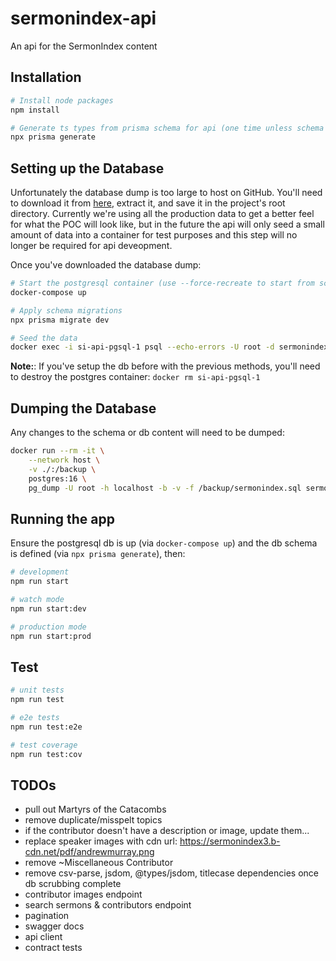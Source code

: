 # sermonindex-api

An api for the SermonIndex content

## Installation

```bash
# Install node packages
npm install

# Generate ts types from prisma schema for api (one time unless schema changes)
npx prisma generate
```

## Setting up the Database

Unfortunately the database dump is too large to host on GitHub. You'll need to download it from [here](https://drive.google.com/file/d/16DLt8Qvst6wHuNWl5kAEmw5cs7Bs6qVx/view?usp=drive_link), extract it, and save it in the project's root directory. Currently we're using all the production data to get a better feel for what the POC will look like, but in the future the api will only seed a small amount of data into a container for test purposes and this step will no longer be required for api deveopment.

Once you've downloaded the database dump:

```bash
# Start the postgresql container (use --force-recreate to start from scratch)
docker-compose up

# Apply schema migrations
npx prisma migrate dev

# Seed the data
docker exec -i si-api-pgsql-1 psql --echo-errors -U root -d sermonindex_local < ./sermonindex.sql
```

**Note:**: If you've setup the db before with the previous methods, you'll need to destroy the postgres container: `docker rm si-api-pgsql-1`

## Dumping the Database

Any changes to the schema or db content will need to be dumped:

```bash
docker run --rm -it \
    --network host \
    -v ./:/backup \
    postgres:16 \
    pg_dump -U root -h localhost -b -v -f /backup/sermonindex.sql sermonindex_local
```

## Running the app

Ensure the postgresql db is up (via `docker-compose up`) and the db schema is defined (via `npx prisma generate`), then:

```bash
# development
npm run start

# watch mode
npm run start:dev

# production mode
npm run start:prod
```

## Test

```bash
# unit tests
npm run test

# e2e tests
npm run test:e2e

# test coverage
npm run test:cov
```

## TODOs

- pull out Martyrs of the Catacombs
- remove duplicate/misspelt topics
- if the contributor doesn't have a description or image, update them...
- replace speaker images with cdn url: https://sermonindex3.b-cdn.net/pdf/andrewmurray.png
- remove ~Miscellaneous Contributor
- remove csv-parse, jsdom, @types/jsdom, titlecase dependencies once db scrubbing complete
- contributor images endpoint
- search sermons & contributors endpoint
- pagination
- swagger docs
- api client
- contract tests
